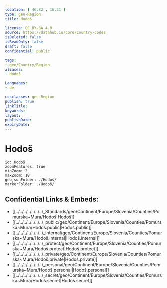 ```yaml
---
location: [ 46.82 , 16.31 ] 
type: geo-Region
title: Hodoš

license: CC BY-SA 4.0
source: https://datahub.io/core/country-codes
isDeleted: false
isReadOnly: false
draft: false
confidential: public

tags:
- geo/Country/Region
aliases:
- Hodoš

Languages:
- de

cssclasses: geo-Region
publish: true
linkTitle: 
keywords: 
layout: 
publishDate: 
expiryDate: 
---
```


# Hodoš

```leaflet
id: Hodoš
zoomFeatures: true 
minZoom: 2 
maxZoom: 18
geojsonFolder: ./Hodoš/
markerFolder: ./Hodoš/
```


## Confidential Links & Embeds: 
- [[../../../../../../../_Standards/geo/Continent/Europe/Slovenia/Counties/Pomurska~Mura/Hodoš|Hodoš]] 
- [[../../../../../../../_public/geo/Continent/Europe/Slovenia/Counties/Pomurska~Mura/Hodoš.public|Hodoš.public]] 
- [[../../../../../../../_internal/geo/Continent/Europe/Slovenia/Counties/Pomurska~Mura/Hodoš.internal|Hodoš.internal]] 
- [[../../../../../../../_protect/geo/Continent/Europe/Slovenia/Counties/Pomurska~Mura/Hodoš.protect|Hodoš.protect]] 
- [[../../../../../../../_private/geo/Continent/Europe/Slovenia/Counties/Pomurska~Mura/Hodoš.private|Hodoš.private]] 
- [[../../../../../../../_personal/geo/Continent/Europe/Slovenia/Counties/Pomurska~Mura/Hodoš.personal|Hodoš.personal]] 
- [[../../../../../../../_secret/geo/Continent/Europe/Slovenia/Counties/Pomurska~Mura/Hodoš.secret|Hodoš.secret]] 

